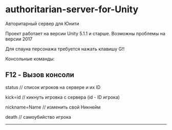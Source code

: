# authoritarian-server-for-Unity
Авторитарный сервер для Юнити

Проект работает на версии Unity 5.1.1 и старше.
Возможны проблемы на версии 2017

Для спауна персонажа требуется нажать клавишу G!!

Консольные команды:

F12 - Вызов консоли
------------------------
status // список игроков на сервере и их ID

kick=id // кикнуть игровка с сервера (id - ID игрока)

nickname=Name // изменить свой Никнейм 

death // самоубийство игрока

------------------------
